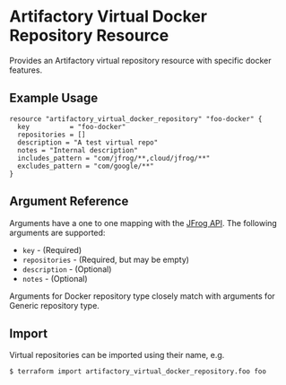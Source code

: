 # Artifactory Virtual Docker Repository Resource

Provides an Artifactory virtual repository resource with specific docker features. 

## Example Usage

```hcl
resource "artifactory_virtual_docker_repository" "foo-docker" {
  key          = "foo-docker"
  repositories = []
  description = "A test virtual repo"
  notes = "Internal description"
  includes_pattern = "com/jfrog/**,cloud/jfrog/**"
  excludes_pattern = "com/google/**"
}
```

## Argument Reference

Arguments have a one to one mapping with the [JFrog API](https://www.jfrog.com/confluence/display/RTF/Repository+Configuration+JSON). The following arguments are supported:

* `key` - (Required)
* `repositories` - (Required, but may be empty)
* `description` - (Optional)
* `notes` - (Optional)

Arguments for Docker repository type closely match with arguments for Generic repository type.

## Import

Virtual repositories can be imported using their name, e.g.

```
$ terraform import artifactory_virtual_docker_repository.foo foo
```
